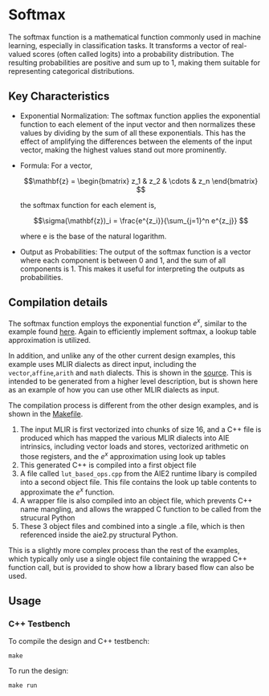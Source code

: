 <!---//===- README.md --------------------------*- Markdown -*-===//
//
// This file is licensed under the Apache License v2.0 with LLVM Exceptions.
// See https://llvm.org/LICENSE.txt for license information.
// SPDX-License-Identifier: Apache-2.0 WITH LLVM-exception
//
// Copyright (C) 2022, Advanced Micro Devices, Inc.
// 
//===----------------------------------------------------------------------===//-->

# Softmax

The softmax function is a mathematical function commonly used in machine learning, especially in classification tasks. It transforms a vector of real-valued scores (often called logits) into a probability distribution. The resulting probabilities are positive and sum up to 1, making them suitable for representing categorical distributions.

## Key Characteristics
* Exponential Normalization: The softmax function applies the exponential function to each element of the input vector and then normalizes these values by dividing by the sum of all these exponentials. This has the effect of amplifying the differences between the elements of the input vector, making the highest values stand out more prominently.

* Formula: For a vector,

    ```math
    \mathbf{z} = \begin{bmatrix} z_1 & z_2 & \cdots & z_n \end{bmatrix} 
    ```

    the softmax function for each element is,

    ```math
    \sigma(\mathbf{z})_i = \frac{e^{z_i}}{\sum_{j=1}^n e^{z_j}} 
    ```

    where e is the base of the natural logarithm.

* Output as Probabilities: The output of the softmax function is a vector where each component is between 0 and 1, and the sum of all components is 1. This makes it useful for interpreting the outputs as probabilities.


## Compilation details

The softmax function employs the exponential function $e^x$, similar to the example found [here](../../basic/vector_exp/). Again to efficiently implement softmax, a lookup table approximation is utilized.

In addition, and unlike any of the other current design examples, this example uses MLIR dialects as direct input, including the `vector`,`affine`,`arith` and `math` dialects.  This is shown in the [source](./bf16_softmax.mlir).  This is intended to be generated from a higher level description, but is shown here as an example of how you can use other MLIR dialects as input.

The compilation process is different from the other design examples, and is shown in the [Makefile](./Makefile).

1. The input MLIR is first vectorized into chunks of size 16, and a C++ file is produced which has mapped the various MLIR dialects into AIE intrinsics, including vector loads and stores, vectorized arithmetic on those registers, and the $e^x$ approximation using look up tables
1. This generated C++ is compiled into a first object file
1. A file called `lut_based_ops.cpp` from the AIE2 runtime libary is compiled into a second object file.  This file contains the look up table contents to approximate the $e^x$ function.
1. A wrapper file is also compiled into an object file, which prevents C++ name mangling, and allows the wrapped C function to be called from the strucural Python
1. These 3 object files and combined into a single .a file, which is then referenced inside the aie2.py structural Python.

This is a slightly more complex process than the rest of the examples, which typically only use a single object file containing the wrapped C++ function call, but is provided to show how a library based flow can also be used.

## Usage

### C++ Testbench

To compile the design and C++ testbench:

```
make
```

To run the design:

```
make run
```
